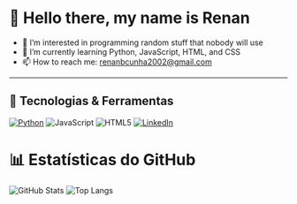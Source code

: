 # 👋 Hello there, my name is Renan
- 👀 I’m interested in programming random stuff that nobody will use
- 🌱 I’m currently learning Python, JavaScript, HTML, and CSS
- 📫 How to reach me: renanbcunha2002@gmail.com

---

## 🚀 Tecnologias & Ferramentas
[![Python](https://img.shields.io/badge/Python-3776AB?style=for-the-badge&logo=python&logoColor=white)](https://github.com/Renanzineo69/Catarina)
![JavaScript](https://img.shields.io/badge/JavaScript-F7DF1E?style=for-the-badge&logo=javascript&logoColor=black)
![HTML5](https://img.shields.io/badge/HTML5-E34F26?style=for-the-badge&logo=html5&logoColor=white)
[![LinkedIn](https://img.shields.io/badge/LinkedIn-0A66C2?style=for-the-badge&logo=linkedin&logoColor=white)](https://www.linkedin.com/in/renan-cunha-/)

# 📊 Estatísticas do GitHub

![GitHub Stats](https://github-readme-stats.vercel.app/api?username=Renanzineo69&show_icons=true&theme=dark)
![Top Langs](https://github-readme-stats.vercel.app/api/top-langs/?username=Renanzineo69&layout=compact&theme=dark)


